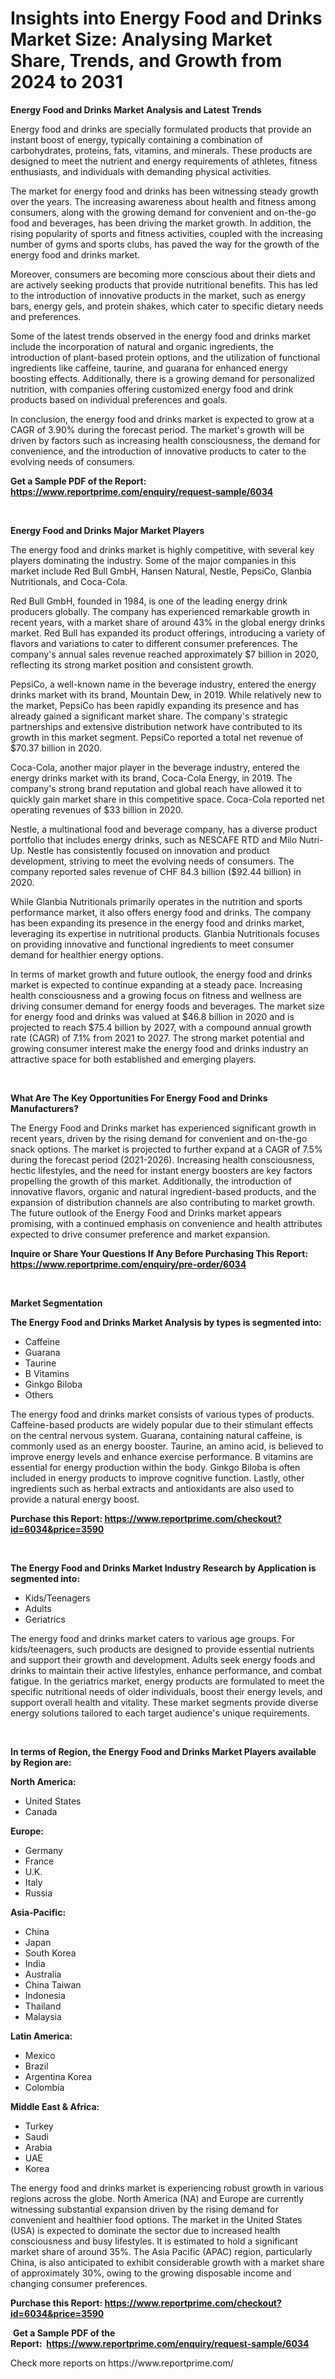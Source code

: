 <p><h1>Insights into Energy Food and Drinks Market Size: Analysing Market Share, Trends, and Growth from 2024 to 2031</h1></p><p><strong>Energy Food and Drinks Market Analysis and Latest Trends</strong></p>
<p><p>Energy food and drinks are specially formulated products that provide an instant boost of energy, typically containing a combination of carbohydrates, proteins, fats, vitamins, and minerals. These products are designed to meet the nutrient and energy requirements of athletes, fitness enthusiasts, and individuals with demanding physical activities.</p><p>The market for energy food and drinks has been witnessing steady growth over the years. The increasing awareness about health and fitness among consumers, along with the growing demand for convenient and on-the-go food and beverages, has been driving the market growth. In addition, the rising popularity of sports and fitness activities, coupled with the increasing number of gyms and sports clubs, has paved the way for the growth of the energy food and drinks market.</p><p>Moreover, consumers are becoming more conscious about their diets and are actively seeking products that provide nutritional benefits. This has led to the introduction of innovative products in the market, such as energy bars, energy gels, and protein shakes, which cater to specific dietary needs and preferences.</p><p>Some of the latest trends observed in the energy food and drinks market include the incorporation of natural and organic ingredients, the introduction of plant-based protein options, and the utilization of functional ingredients like caffeine, taurine, and guarana for enhanced energy boosting effects. Additionally, there is a growing demand for personalized nutrition, with companies offering customized energy food and drink products based on individual preferences and goals.</p><p>In conclusion, the energy food and drinks market is expected to grow at a CAGR of 3.90% during the forecast period. The market's growth will be driven by factors such as increasing health consciousness, the demand for convenience, and the introduction of innovative products to cater to the evolving needs of consumers.</p></p>
<p><strong>Get a Sample PDF of the Report:&nbsp; <a href="https://www.reportprime.com/enquiry/request-sample/6034">https://www.reportprime.com/enquiry/request-sample/6034</a></strong></p>
<p>&nbsp;</p>
<p><strong>Energy Food and Drinks Major Market Players</strong></p>
<p><p>The energy food and drinks market is highly competitive, with several key players dominating the industry. Some of the major companies in this market include Red Bull GmbH, Hansen Natural, Nestle, PepsiCo, Glanbia Nutritionals, and Coca-Cola.</p><p>Red Bull GmbH, founded in 1984, is one of the leading energy drink producers globally. The company has experienced remarkable growth in recent years, with a market share of around 43% in the global energy drinks market. Red Bull has expanded its product offerings, introducing a variety of flavors and variations to cater to different consumer preferences. The company's annual sales revenue reached approximately $7 billion in 2020, reflecting its strong market position and consistent growth.</p><p>PepsiCo, a well-known name in the beverage industry, entered the energy drinks market with its brand, Mountain Dew, in 2019. While relatively new to the market, PepsiCo has been rapidly expanding its presence and has already gained a significant market share. The company's strategic partnerships and extensive distribution network have contributed to its growth in this market segment. PepsiCo reported a total net revenue of $70.37 billion in 2020.</p><p>Coca-Cola, another major player in the beverage industry, entered the energy drinks market with its brand, Coca-Cola Energy, in 2019. The company's strong brand reputation and global reach have allowed it to quickly gain market share in this competitive space. Coca-Cola reported net operating revenues of $33 billion in 2020.</p><p>Nestle, a multinational food and beverage company, has a diverse product portfolio that includes energy drinks, such as NESCAFE RTD and Milo Nutri-Up. Nestle has consistently focused on innovation and product development, striving to meet the evolving needs of consumers. The company reported sales revenue of CHF 84.3 billion ($92.44 billion) in 2020.</p><p>While Glanbia Nutritionals primarily operates in the nutrition and sports performance market, it also offers energy food and drinks. The company has been expanding its presence in the energy food and drinks market, leveraging its expertise in nutritional products. Glanbia Nutritionals focuses on providing innovative and functional ingredients to meet consumer demand for healthier energy options.</p><p>In terms of market growth and future outlook, the energy food and drinks market is expected to continue expanding at a steady pace. Increasing health consciousness and a growing focus on fitness and wellness are driving consumer demand for energy foods and beverages. The market size for energy food and drinks was valued at $46.8 billion in 2020 and is projected to reach $75.4 billion by 2027, with a compound annual growth rate (CAGR) of 7.1% from 2021 to 2027. The strong market potential and growing consumer interest make the energy food and drinks industry an attractive space for both established and emerging players.</p></p>
<p>&nbsp;</p>
<p><strong>What Are The Key Opportunities For Energy Food and Drinks Manufacturers?</strong></p>
<p><p>The Energy Food and Drinks market has experienced significant growth in recent years, driven by the rising demand for convenient and on-the-go snack options. The market is projected to further expand at a CAGR of 7.5% during the forecast period (2021-2026). Increasing health consciousness, hectic lifestyles, and the need for instant energy boosters are key factors propelling the growth of this market. Additionally, the introduction of innovative flavors, organic and natural ingredient-based products, and the expansion of distribution channels are also contributing to market growth. The future outlook of the Energy Food and Drinks market appears promising, with a continued emphasis on convenience and health attributes expected to drive consumer preference and market expansion.</p></p>
<p><strong>Inquire or Share Your Questions If Any Before Purchasing This Report: <a href="https://www.reportprime.com/enquiry/pre-order/6034">https://www.reportprime.com/enquiry/pre-order/6034</a></strong></p>
<p>&nbsp;</p>
<p><strong>Market Segmentation</strong></p>
<p><strong>The Energy Food and Drinks Market Analysis by types is segmented into:</strong></p>
<p><ul><li>Caffeine</li><li>Guarana</li><li>Taurine</li><li>B Vitamins</li><li>Ginkgo Biloba</li><li>Others</li></ul></p>
<p><p>The energy food and drinks market consists of various types of products. Caffeine-based products are widely popular due to their stimulant effects on the central nervous system. Guarana, containing natural caffeine, is commonly used as an energy booster. Taurine, an amino acid, is believed to improve energy levels and enhance exercise performance. B vitamins are essential for energy production within the body. Ginkgo Biloba is often included in energy products to improve cognitive function. Lastly, other ingredients such as herbal extracts and antioxidants are also used to provide a natural energy boost.</p></p>
<p><strong>Purchase this Report:&nbsp;<a href="https://www.reportprime.com/checkout?id=6034&price=3590">https://www.reportprime.com/checkout?id=6034&price=3590</a></strong></p>
<p>&nbsp;</p>
<p><strong>The Energy Food and Drinks Market Industry Research by Application is segmented into:</strong></p>
<p><ul><li>Kids/Teenagers</li><li>Adults</li><li>Geriatrics</li></ul></p>
<p><p>The energy food and drinks market caters to various age groups. For kids/teenagers, such products are designed to provide essential nutrients and support their growth and development. Adults seek energy foods and drinks to maintain their active lifestyles, enhance performance, and combat fatigue. In the geriatrics market, energy products are formulated to meet the specific nutritional needs of older individuals, boost their energy levels, and support overall health and vitality. These market segments provide diverse energy solutions tailored to each target audience's unique requirements.</p></p>
<p>&nbsp;</p>
<p><strong>In terms of Region, the Energy Food and Drinks Market Players available by Region are:</strong></p>
<p>
    <p> <strong> North America: </strong>
        <ul>
            <li>United States</li>
            <li>Canada</li>
        </ul>
        </p> 
    <p> <strong> Europe: </strong>
        <ul>
            <li>Germany</li>
            <li>France</li>
            <li>U.K.</li>
            <li>Italy</li>
            <li>Russia</li>
        </ul>
        </p> 
    <p> <strong> Asia-Pacific: </strong>
        <ul>
            <li>China</li>
            <li>Japan</li>
            <li>South Korea</li>
            <li>India</li>
            <li>Australia</li>
            <li>China Taiwan</li>
            <li>Indonesia</li>
            <li>Thailand</li>
            <li>Malaysia</li>
        </ul>
        </p> 
    <p> <strong> Latin America: </strong>
        <ul>
            <li>Mexico</li>
            <li>Brazil</li>
            <li>Argentina Korea</li>
            <li>Colombia</li>
        </ul>
        </p> 
    <p> <strong> Middle East & Africa: </strong>
        <ul>
            <li>Turkey</li>
            <li>Saudi</li>
            <li>Arabia</li>
            <li>UAE</li>
            <li>Korea</li>
        </ul>
    </p>
    </p>
<p><p>The energy food and drinks market is experiencing robust growth in various regions across the globe. North America (NA) and Europe are currently witnessing substantial expansion driven by the rising demand for convenient and healthier food options. The market in the United States (USA) is expected to dominate the sector due to increased health consciousness and busy lifestyles. It is estimated to hold a significant market share of around 35%. The Asia Pacific (APAC) region, particularly China, is also anticipated to exhibit considerable growth with a market share of approximately 30%, owing to the growing disposable income and changing consumer preferences.</p></p>
<p><strong>Purchase this Report: <a href="https://www.reportprime.com/checkout?id=6034&price=3590">https://www.reportprime.com/checkout?id=6034&price=3590</a></strong></p>
<p>&nbsp;<strong>Get a Sample PDF of the Report:&nbsp;&nbsp;<a href="https://www.reportprime.com/enquiry/request-sample/6034">https://www.reportprime.com/enquiry/request-sample/6034</a></strong></p>
<p><strong></strong></p>
<p>Check more reports on https://www.reportprime.com/</p>